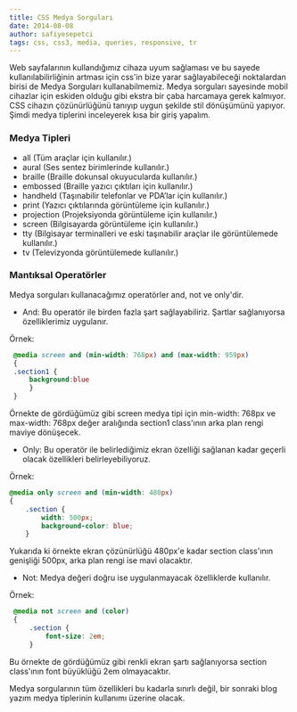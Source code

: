 ```yaml
---
title: CSS Medya Sorguları
date: 2014-08-08
author: safiyesepetci
tags: css, css3, media, queries, responsive, tr
---
```

Web sayfalarının kullandığımız cihaza uyum sağlaması ve bu sayede kullanılabilirliğinin artması
 için css'in bize yarar sağlayabileceği noktalardan birisi de Medya Sorguları kullanabilmemiz.
 Medya sorguları sayesinde mobil cihazlar için eskiden olduğu gibi ekstra bir çaba harcamaya
 gerek kalmıyor. CSS cihazın çözünürlüğünü tanıyıp uygun şekilde stil dönüşümünü yapıyor.
 Şimdi medya tiplerini inceleyerek kısa bir giriş yapalım.

### Medya Tipleri

* all (Tüm araçlar için kullanılır.)
* aural (Ses sentez birimlerinde kullanılır.)
* braille (Braille dokunsal okuyucularda kullanılır.)
* embossed (Braille yazıcı çıktıları için kullanılır.)
* handheld (Taşınabilir telefonlar ve PDA’lar için kullanılır.)
* print (Yazıcı çıktılarında görüntüleme için kullanılır.)
* projection (Projeksiyonda görüntüleme için kullanılır.)
* screen (Bilgisayarda görüntüleme için kullanılır.)
* tty (Bilgisayar terminalleri ve eski taşınabilir araçlar ile görüntülemede kullanılır.)
* tv (Televizyonda görüntülemede kullanılır.)

### Mantıksal Operatörler

Medya sorguları kullanacağımız operatörler and, not ve only'dir.

* And:
Bu operatör ile birden fazla şart sağlayabiliriz. Şartlar sağlanıyorsa özelliklerimiz uygulanır.

Örnek:

```css
 @media screen and (min-width: 768px) and (max-width: 959px)
 {
 .section1 {
     background:blue
     }
 }
```
Örnekte de gördüğümüz gibi screen medya tipi için  min-width: 768px ve max-width: 768px değer
aralığında section1 class'ının arka plan rengi maviye dönüşecek.

* Only:
Bu operatör ile belirlediğimiz ekran özelliği sağlanan kadar geçerli olacak özellikleri belirleyebiliyoruz.

Örnek:

```css
@media only screen and (min-width: 480px)
{
    .section {
        width: 500px;
        background-color: blue;
    }
```
Yukarıda ki örnekte ekran çözünürlüğü 480px'e kadar section class'ının genişliği 500px, arka plan rengi ise mavi olacaktır.

* Not: Medya değeri doğru ise uygulanmayacak özelliklerde kullanılır.

Örnek:

```css
 @media not screen and (color)
 {
     .section {
         font-size: 2em;
     }
```
Bu örnekte de gördüğümüz gibi renkli ekran şartı sağlanıyorsa section class'ının font büyüklüğü 2em olmayacaktır.

Medya sorgularının tüm özellikleri bu kadarla sınırlı değil, bir sonraki blog yazım medya tiplerinin kullanımı üzerine olacak.

